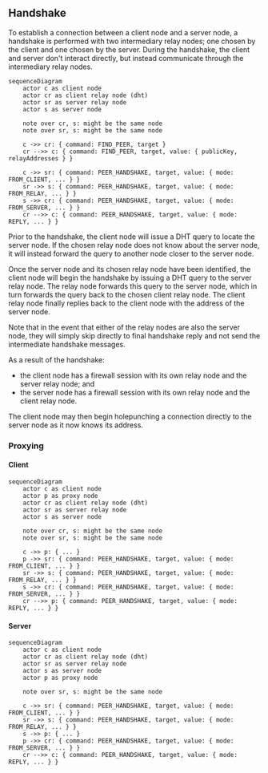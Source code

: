 ## Handshake

To establish a connection between a client node and a server node, a handshake is performed with two intermediary relay nodes; one chosen by the client and one chosen by the server. During the handshake, the client and server don't interact directly, but instead communicate through the intermediary relay nodes.

```mermaid
sequenceDiagram
    actor c as client node
    actor cr as client relay node (dht)
    actor sr as server relay node
    actor s as server node

    note over cr, s: might be the same node
    note over sr, s: might be the same node

    c ->> cr: { command: FIND_PEER, target }
    cr -->> c: { command: FIND_PEER, target, value: { publicKey, relayAddresses } }

    c ->> sr: { command: PEER_HANDSHAKE, target, value: { mode: FROM_CLIENT, ... } }
    sr ->> s: { command: PEER_HANDSHAKE, target, value: { mode: FROM_RELAY, ... } }
    s ->> cr: { command: PEER_HANDSHAKE, target, value: { mode: FROM_SERVER, ... } }
    cr -->> c: { command: PEER_HANDSHAKE, target, value: { mode: REPLY, ... } }
```

Prior to the handshake, the client node will issue a DHT query to locate the server node. If the chosen relay node does not know about the server node, it will instead forward the query to another node closer to the server node.

Once the server node and its chosen relay node have been identified, the client node will begin the handshake by issuing a DHT query to the server relay node. The relay node forwards this query to the server node, which in turn forwards the query back to the chosen client relay node. The client relay node finally replies back to the client node with the address of the server node.

Note that in the event that either of the relay nodes are also the server node, they will simply skip directly to final handshake reply and not send the intermediate handshake messages.

As a result of the handshake:

- the client node has a firewall session with its own relay node and the server relay node; and
- the server node has a firewall session with its own relay node and the client relay node.

The client node may then begin holepunching a connection directly to the server node as it now knows its address.

### Proxying

#### Client

```mermaid
sequenceDiagram
    actor c as client node
    actor p as proxy node
    actor cr as client relay node (dht)
    actor sr as server relay node
    actor s as server node

    note over cr, s: might be the same node
    note over sr, s: might be the same node

    c ->> p: { ... }
    p ->> sr: { command: PEER_HANDSHAKE, target, value: { mode: FROM_CLIENT, ... } }
    sr ->> s: { command: PEER_HANDSHAKE, target, value: { mode: FROM_RELAY, ... } }
    s ->> cr: { command: PEER_HANDSHAKE, target, value: { mode: FROM_SERVER, ... } }
    cr -->> p: { command: PEER_HANDSHAKE, target, value: { mode: REPLY, ... } }
```

#### Server

```mermaid
sequenceDiagram
    actor c as client node
    actor cr as client relay node (dht)
    actor sr as server relay node
    actor s as server node
    actor p as proxy node

    note over sr, s: might be the same node

    c ->> sr: { command: PEER_HANDSHAKE, target, value: { mode: FROM_CLIENT, ... } }
    sr ->> s: { command: PEER_HANDSHAKE, target, value: { mode: FROM_RELAY, ... } }
    s ->> p: { ... }
    p ->> cr: { command: PEER_HANDSHAKE, target, value: { mode: FROM_SERVER, ... } }
    cr -->> c: { command: PEER_HANDSHAKE, target, value: { mode: REPLY, ... } }
```
